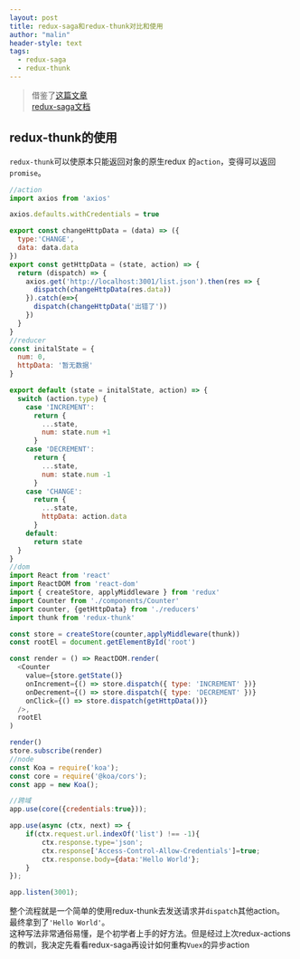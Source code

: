 ```yaml
---
layout: post
title: redux-saga和redux-thunk对比和使用
author: "malin"
header-style: text
tags:
  - redux-saga
  - redux-thunk
---
```


> 借鉴了[这篇文章](https://blog.csdn.net/wj610671226/article/details/82730051)<br/>
> [redux-saga文档](https://redux-saga.js.org/docs/introduction/BeginnerTutorial.html)<br/>

## redux-thunk的使用

<code>redux-thunk</code>可以使原本只能返回对象的原生redux 的<code>action</code>，变得可以返回<code>promise</code>。

```javascript
//action
import axios from 'axios'

axios.defaults.withCredentials = true

export const changeHttpData = (data) => ({
  type:'CHANGE',
  data: data.data
})
export const getHttpData = (state, action) => {
  return (dispatch) => {
    axios.get('http://localhost:3001/list.json').then(res => {
      dispatch(changeHttpData(res.data))
    }).catch(e=>{
      dispatch(changeHttpData('出错了'))
    })
  }
}
//reducer
const initalState = {
  num: 0,
  httpData: '暂无数据'
}

export default (state = initalState, action) => {
  switch (action.type) {
    case 'INCREMENT':
      return {
        ...state,
        num: state.num +1
      }
    case 'DECREMENT':
      return {
        ...state,
        num: state.num -1
      }
    case 'CHANGE':
      return {
        ...state,
        httpData: action.data
      }
    default:
      return state
  }
}
//dom
import React from 'react'
import ReactDOM from 'react-dom'
import { createStore, applyMiddleware } from 'redux'
import Counter from './components/Counter'
import counter, {getHttpData} from './reducers'
import thunk from 'redux-thunk'

const store = createStore(counter,applyMiddleware(thunk))
const rootEl = document.getElementById('root')

const render = () => ReactDOM.render(
  <Counter
    value={store.getState()}
    onIncrement={() => store.dispatch({ type: 'INCREMENT' })}
    onDecrement={() => store.dispatch({ type: 'DECREMENT' })}
    onClick={() => store.dispatch(getHttpData())}
  />,
  rootEl
)

render()
store.subscribe(render)
//node
const Koa = require('koa');
const core = require('@koa/cors');
const app = new Koa();

//跨域
app.use(core({credentials:true}));

app.use(async (ctx, next) => {
    if(ctx.request.url.indexOf('list') !== -1){
        ctx.response.type='json';
        ctx.response['Access-Control-Allow-Credentials']=true;
        ctx.response.body={data:'Hello World'};
    }
});

app.listen(3001);
```

整个流程就是一个简单的使用redux-thunk去发送请求并<code>dispatch</code>其他action。<br/>
最终拿到了<code>'Hello World'</code>。<br/>
这种写法非常通俗易懂，是个初学者上手的好方法。但是经过上次redux-actions的教训，我决定先看看redux-saga再设计如何重构<code>Vuex</code>的异步action<br/>
